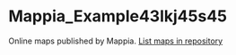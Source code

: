 # Mappia_Example43lkj45s45
Online maps published by Mappia. [List maps in repository](https://maps.csr.ufmg.br/calculator/?map=&amp;queryid=152&amp;listRepository=Repository&amp;storeurl=https://github.com/michapo/Mappia_Example43lkj45s45/)
